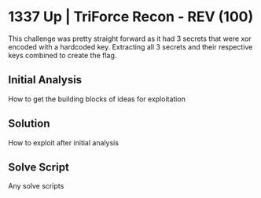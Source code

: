 # 1337 Up | TriForce Recon - REV (100)

This challenge was pretty straight forward as it had 3 secrets that were xor encoded with a hardcoded key. Extracting all 3 secrets and their respective keys combined to create the flag.

## Initial Analysis
How to get the building blocks of ideas for exploitation

## Solution
How to exploit after initial analysis

## Solve Script
Any solve scripts